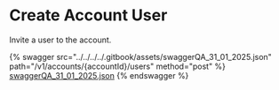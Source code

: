 # Create Account User

Invite a user to the account.

{% swagger src="../../../../.gitbook/assets/swaggerQA_31_01_2025.json" path="/v1/accounts/{accountId}/users" method="post" %}
[swaggerQA_31_01_2025.json](../../../../.gitbook/assets/swaggerQA_31_01_2025.json)
{% endswagger %}
